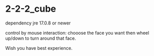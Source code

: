 # 2-2-2_cube

dependency jre 17.0.8 or newer


control by mouse interaction: chooose the face you want then wheel up/down to turn around that face.


Wish you have best experience.

